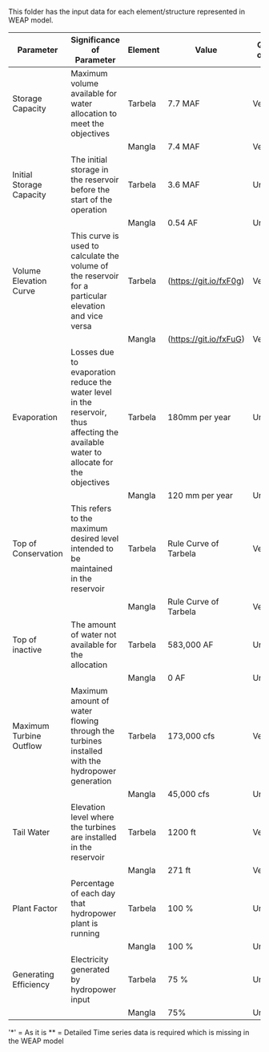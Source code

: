 This folder has the input data for each element/structure represented in WEAP model.

Parameter | Significance of Parameter | Element | Value | Quality of Data | Required Data|
--- | --- | --- | --- | --- | ---|
Storage Capacity | Maximum volume available for water allocation to meet the objectives | Tarbela | 7.7 MAF | Verified | *
| | | Mangla | 7.4 MAF | Verified | *
Initial Storage Capacity | The initial storage in the reservoir before the start of the operation | Tarbela | 3.6 MAF | Uncertain | **
| | | Mangla | 0.54 AF | Uncertain | **
Volume Elevation Curve | This curve is used to calculate the volume of the reservoir for a particular elevation and vice versa | Tarbela |(https://git.io/fxF0g) | Verified | * |
| | | Mangla | (https://git.io/fxFuG) | Verified | * |
Evaporation | Losses due to evaporation reduce the water level in the reservoir, thus affecting the available water to allocate for the objectives | Tarbela | 180mm per year| Uncertain | **
| | | Mangla | 120 mm per year | Uncertain | **
Top of Conservation | This refers to the maximum desired level intended to be maintained in the reservoir | Tarbela | Rule Curve of Tarbela | Verified | *
| | | Mangla | Rule Curve of Tarbela | Verified | *
Top of inactive | The amount of water not available for the allocation | Tarbela | 583,000 AF | Uncertain
| | | Mangla | 0 AF | Uncertain
Maximum Turbine Outflow | Maximum amount of water flowing through the turbines installed with the hydropower generation | Tarbela | 173,000 cfs | Verified
| | | Mangla | 45,000 cfs | Uncertain
Tail Water | Elevation level where the turbines are installed in the reservoir | Tarbela | 1200 ft | Verified
| | | Mangla | 271 ft | Verified
Plant Factor | Percentage of each day that hydropower plant is running | Tarbela | 100 % | Uncertain
| | | Mangla | 100 % | Uncertain
Generating Efficiency | Electricity generated by hydropower input | Tarbela | 75 % | Uncertain
| | | Mangla | 75%| Uncertain
'*' = As it is
** = Detailed Time series data is required which is missing in the WEAP model
